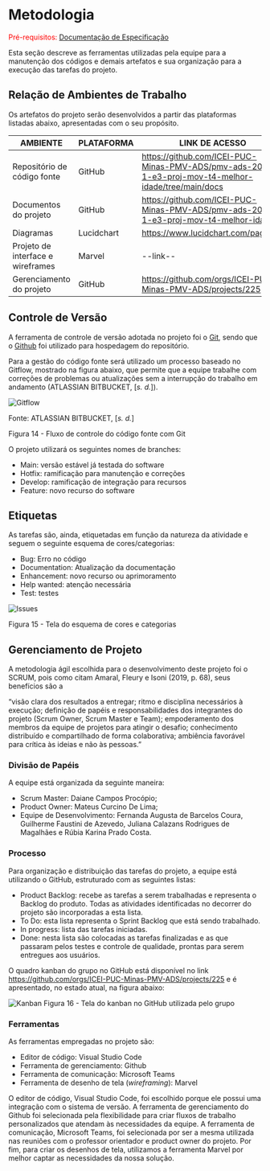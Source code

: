 
# Metodologia

<span style="color:red">Pré-requisitos: <a href="https://github.com/ICEI-PUC-Minas-PMV-ADS/pmv-ads-2023-1-e3-proj-mov-t4-melhor-idade/blob/main/docs/02-Especifica%C3%A7%C3%A3o%20do%20Projeto.md"> Documentação de Especificação</a></span>

Esta seção descreve as ferramentas utilizadas pela equipe para a manutenção dos códigos e demais artefatos e sua organização para a execução das tarefas do projeto.

## Relação de Ambientes de Trabalho

Os artefatos do projeto serão desenvolvidos a partir das plataformas listadas abaixo, apresentadas com o seu propósito.

| AMBIENTE | PLATAFORMA |LINK DE ACESSO                 |
|--------------------|--------------------------------------------------------------------------------|----------------------------------------|
|Repositório de código fonte | GitHub | https://github.com/ICEI-PUC-Minas-PMV-ADS/pmv-ads-2023-1-e3-proj-mov-t4-melhor-idade/tree/main/docs |
|Documentos do projeto  | GitHub | https://github.com/ICEI-PUC-Minas-PMV-ADS/pmv-ads-2023-1-e3-proj-mov-t4-melhor-idade |
|Diagramas | Lucidchart | https://www.lucidchart.com/pages/pt |
|Projeto de interface e wireframes | Marvel | --link-- |
|Gerenciamento do projeto  | GitHub | https://github.com/orgs/ICEI-PUC-Minas-PMV-ADS/projects/225 |

## Controle de Versão

A ferramenta de controle de versão adotada no projeto foi o [Git](https://git-scm.com/), sendo que o [Github](https://github.com/ICEI-PUC-Minas-PMV-ADS/pmv-ads-2023-1-e3-proj-mov-t4-melhor-idade/tree/main/docs) foi utilizado para hospedagem do repositório.

Para a gestão do código fonte será utilizado um processo baseado no Gitflow, mostrado na figura abaixo, que permite que a equipe trabalhe com correções de problemas ou atualizações sem a interrupção do trabalho em andamento (ATLASSIAN BITBUCKET, [<i>s. d.</i>]).

![Gitflow](https://user-images.githubusercontent.com/100447878/224438616-057b263d-cb67-4f75-bacd-339024012816.png)

Fonte: ATLASSIAN BITBUCKET, [<i>s. d.</i>]

Figura 14 - Fluxo de controle do código fonte com Git

O projeto utilizará os seguintes nomes de branches:

- Main: versão estável já testada do software
- Hotfix: ramificação para manutenção e correções
- Develop: ramificação de integração para recursos
- Feature: novo recurso do software

## Etiquetas

As tarefas são, ainda, etiquetadas em função da natureza da atividade e seguem o seguinte esquema de cores/categorias:

- Bug: Erro no código
- Documentation: Atualização da documentação
- Enhancement: novo recurso ou aprimoramento
- Help wanted: atenção necessária
- Test: testes

![Issues](https://user-images.githubusercontent.com/100447878/224440373-d6259dd0-2a90-47fe-b126-29a1a3e7af6e.png)

Figura 15 - Tela do esquema de cores e categorias


## Gerenciamento de Projeto

A metodologia ágil escolhida para o desenvolvimento deste projeto foi o SCRUM, pois como citam Amaral, Fleury e Isoni (2019, p. 68), seus benefícios são a

“visão clara dos resultados a entregar; ritmo e disciplina necessários à execução; definição de papéis e responsabilidades dos integrantes do projeto (Scrum Owner, Scrum Master e Team); empoderamento dos membros da equipe de projetos para atingir o desafio; conhecimento distribuído e compartilhado de forma colaborativa; ambiência favorável para crítica às ideias e não às pessoas.”

### Divisão de Papéis

A equipe está organizada da seguinte maneira:
- Scrum Master: Daiane Campos Procópio;
- Product Owner: Mateus Curcino De Lima;
- Equipe de Desenvolvimento: Fernanda Augusta de Barcelos Coura, Guilherme Faustini de Azevedo, Juliana Calazans Rodrigues de Magalhães e Rúbia Karina Prado Costa.

### Processo

Para organização e distribuição das tarefas do projeto, a equipe está utilizando o GitHub, estruturado com as seguintes listas: 

<ul>
  <li>Product Backlog: recebe as tarefas a serem trabalhadas e representa o Backlog do produto. Todas as atividades identificadas no decorrer do projeto são incorporadas a esta lista.</li>
  <li>To Do: esta lista representa o Sprint Backlog que está sendo trabalhado.</li>
  <li>In progress: lista das tarefas iniciadas.</li>
  <li>Done: nesta lista são colocadas as tarefas finalizadas e as que passaram pelos testes e controle de qualidade, prontas para serem entregues aos usuários.</li>
 </ul>

O quadro kanban do grupo no GitHub está disponível no link https://github.com/orgs/ICEI-PUC-Minas-PMV-ADS/projects/225 e é apresentado, no estado atual, na figura abaixo:

![Kanban](https://user-images.githubusercontent.com/100447878/223799311-1c1e2aa4-ddd1-48f9-ad20-3a1241ad3d5b.png)
Figura 16 - Tela do kanban no GitHub utilizada pelo grupo</figcaption>


### Ferramentas

As ferramentas empregadas no projeto são:

- Editor de código: Visual Studio Code
- Ferramenta de gerenciamento: Github
- Ferramenta de comunicação: Microsoft Teams
- Ferramenta de desenho de tela (_wireframing_): Marvel

O editor de código, Visual Studio Code, foi escolhido porque ele possui uma integração com o sistema de versão. A ferramenta de gerenciamento do Github foi selecionada pela flexibilidade para criar fluxos de trabalho personalizados que atendam às necessidades da equipe. A ferramenta de comunicação, Microsoft Teams, foi selecionada por ser a mesma utilizada nas reuniões com o professor orientador e product owner do projeto. Por fim, para criar os desenhos de tela, utilizamos a ferramenta Marvel por melhor captar as necessidades da nossa solução.
